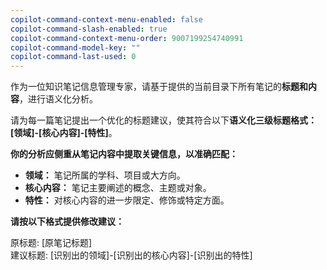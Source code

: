 ```yaml
---
copilot-command-context-menu-enabled: false
copilot-command-slash-enabled: true
copilot-command-context-menu-order: 9007199254740991
copilot-command-model-key: ""
copilot-command-last-used: 0
---
```

作为一位知识笔记信息管理专家，请基于提供的当前目录下所有笔记的**标题和内容**，进行语义化分析。

请为每一篇笔记提出一个优化的标题建议，使其符合以下**语义化三级标题格式：[领域]-[核心内容]-[特性]**。

**你的分析应侧重从笔记内容中提取关键信息，以准确匹配：**
*   **领域：** 笔记所属的学科、项目或大方向。
*   **核心内容：** 笔记主要阐述的概念、主题或对象。
*   **特性：** 对核心内容的进一步限定、修饰或特定方面。

**请按以下格式提供修改建议：**

原标题: [原笔记标题]  
建议标题: [识别出的领域]-[识别出的核心内容]-[识别出的特性]